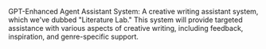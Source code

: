 GPT-Enhanced Agent Assistant System: A creative writing assistant system, which we've dubbed "Literature Lab." This system will provide targeted assistance with various aspects of creative writing, including feedback, inspiration, and genre-specific support.
